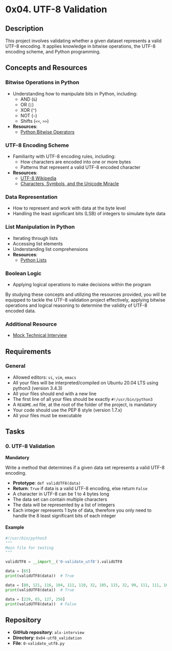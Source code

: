 # 0x04. UTF-8 Validation

## Description

This project involves validating whether a given dataset represents a valid UTF-8 encoding. It applies knowledge in bitwise operations, the UTF-8 encoding scheme, and Python programming.

## Concepts and Resources

### Bitwise Operations in Python
- Understanding how to manipulate bits in Python, including:
  - AND (`&`)
  - OR (`|`)
  - XOR (`^`)
  - NOT (`~`)
  - Shifts (`<<`, `>>`)
- **Resources**:
  - [Python Bitwise Operators](https://docs.python.org/3/library/stdtypes.html#bitwise-operations-on-integer-types)

### UTF-8 Encoding Scheme
- Familiarity with UTF-8 encoding rules, including:
  - How characters are encoded into one or more bytes
  - Patterns that represent a valid UTF-8 encoded character
- **Resources**:
  - [UTF-8 Wikipedia](https://en.wikipedia.org/wiki/UTF-8)
  - [Characters, Symbols, and the Unicode Miracle](https://www.joelonsoftware.com/2003/10/08/the-absolute-minimum-every-software-developer-absolutely-positively-must-know-about-unicode-and-character-sets-no-excuses/)

### Data Representation
- How to represent and work with data at the byte level
- Handling the least significant bits (LSB) of integers to simulate byte data

### List Manipulation in Python
- Iterating through lists
- Accessing list elements
- Understanding list comprehensions
- **Resources**:
  - [Python Lists](https://docs.python.org/3/tutorial/datastructures.html)

### Boolean Logic
- Applying logical operations to make decisions within the program

By studying these concepts and utilizing the resources provided, you will be equipped to tackle the UTF-8 validation project effectively, applying bitwise operations and logical reasoning to determine the validity of UTF-8 encoded data.

### Additional Resource
- [Mock Technical Interview](https://www.interviewbit.com/mock-interview/)

## Requirements

### General
- Allowed editors: `vi`, `vim`, `emacs`
- All your files will be interpreted/compiled on Ubuntu 20.04 LTS using python3 (version 3.4.3)
- All your files should end with a new line
- The first line of all your files should be exactly `#!/usr/bin/python3`
- A `README.md` file, at the root of the folder of the project, is mandatory
- Your code should use the PEP 8 style (version 1.7.x)
- All your files must be executable

## Tasks

### 0. UTF-8 Validation
**Mandatory**

Write a method that determines if a given data set represents a valid UTF-8 encoding.

- **Prototype**: `def validUTF8(data)`
- **Return**: `True` if data is a valid UTF-8 encoding, else return `False`
- A character in UTF-8 can be 1 to 4 bytes long
- The data set can contain multiple characters
- The data will be represented by a list of integers
- Each integer represents 1 byte of data, therefore you only need to handle the 8 least significant bits of each integer

#### Example
```python
#!/usr/bin/python3
"""
Main file for testing
"""

validUTF8 = __import__('0-validate_utf8').validUTF8

data = [65]
print(validUTF8(data))  # True

data = [80, 121, 116, 104, 111, 110, 32, 105, 115, 32, 99, 111, 111, 108, 33]
print(validUTF8(data))  # True

data = [229, 65, 127, 256]
print(validUTF8(data))  # False
```

## Repository
- **GitHub repository**: `alx-interview`
- **Directory**: `0x04-utf8_validation`
- **File**: `0-validate_utf8.py`
